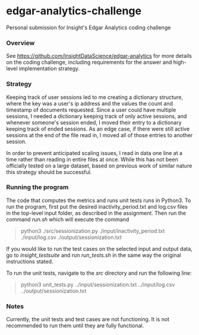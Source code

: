 # edgar-analytics-challenge
Personal submission for Insight's Edgar Analytics coding challenge

### Overview

See https://github.com/InsightDataScience/edgar-analytics for more details on the coding challenge, including requirements for the answer and high-level implementation strategy.

### Strategy

Keeping track of user sessions led to me creating a dictionary structure, where the key was a user's ip address and the values the count and timestamp of documents requested. Since a user could have multiple sessions, I needed a dictionary keeping track of only active sessions, and whenever someone's session ended, I moved their entry to a dictionary keeping track of ended sessions. As an edge case, if there were still active sessions at the end of the file read in, I moved all of those entries to another session.

In order to prevent anticipated scaling issues, I read in data one line at a time rather than reading in entire files at once. While this has not been officially tested on a large dataset, based on previous work of similar nature this strategy should be successful.

### Running the program

The code that computes the metrics and runs unit tests runs in Python3. To run the program, first put the desired inactivity_period.txt and log.csv files in the top-level input folder, as described in the assignment. Then run the command *run.sh* which will execute the command
> python3 ./src/sessionization.py ./input/inactivity_period.txt ./input/log.csv ./output/sessionization.txt

If you would like to run the test cases on the selected input and output data, go to *insight_testsuite* and run *run_tests.sh* in the same way the original instructions stated.

To run the unit tests, navigate to the *src* directory and run the following line:

> python3 unit_tests.py ../input/sessionization.txt ../input/log.csv ../output/sessionization.txt

### Notes

Currently, the unit tests and test cases are not functioning. It is not recommended to run them until they are fully functional.


